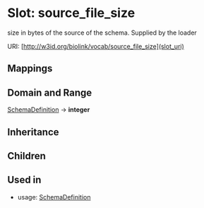 # Slot: source_file_size


size in bytes of the source of the schema.  Supplied by the loader

URI: [http://w3id.org/biolink/vocab/source_file_size](slot_uri)
## Mappings

## Domain and Range

[SchemaDefinition](SchemaDefinition.md) -> **integer**
## Inheritance

## Children

## Used in

 *  usage: [SchemaDefinition](SchemaDefinition.md)
